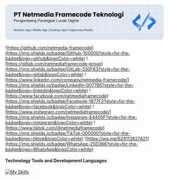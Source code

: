 ![Header](img/banner.png)

![https://github.com/netmedia-framecode](https://img.shields.io/badge/GitHub-100000?style=for-the-badge&logo=github&logoColor=white) ![https://gitlab.com/netmediaframecode-group](https://img.shields.io/badge/GitLab-330F63?style=for-the-badge&logo=gitlab&logoColor=white) ![https://www.linkedin.com/company/netmedia-framecode/](https://img.shields.io/badge/LinkedIn-0077B5?style=for-the-badge&logo=linkedin&logoColor=white) ![https://www.facebook.com/netmediaframecode](https://img.shields.io/badge/Facebook-1877F2?style=for-the-badge&logo=facebook&logoColor=white) ![https://www.instagram.com/netmediaframecode/](https://img.shields.io/badge/Instagram-E4405F?style=for-the-badge&logo=instagram&logoColor=white) ![https://www.tiktok.com/@netmediaframecode](https://img.shields.io/badge/TikTok-000000?style=for-the-badge&logo=tiktok&logoColor=white) ![https://wa.me/628113827421](https://img.shields.io/badge/WhatsApp-25D366?style=for-the-badge&logo=WhatsApp&logoColor=white)

#### Technology Tools and Development Languages

[![My Skills](https://skillicons.dev/icons?i=php,javascript,html,css,java,laravel,tailwind,bootstrap,django,dart,flutter&theme=dark&perline=6)](https://skillicons.dev)

